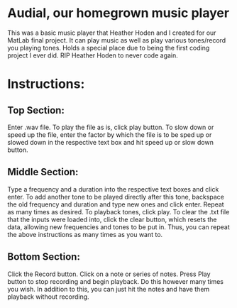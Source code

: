 # Audial, our homegrown music player
This was a basic music player that Heather Hoden and I created for our MatLab final project. It can play music as well as play various tones/record you playing tones. Holds a special place due to being the first coding project I ever did. RIP Heather Hoden to never code again. 

# Instructions:

## Top Section: 
Enter .wav file.  To play the file as is, click play button.  To slow down or speed up the file, enter the factor by which the file is to be sped up or slowed down in the respective text box and hit speed up or slow down button.

## Middle Section: 
Type a frequency and a duration into the respective text boxes and click enter.  To add another tone to be played directly after this tone, backspace the old frequency and duration and type new ones and click enter. Repeat as many times as desired.  To playback tones, click play.  To clear the .txt file that the inputs were loaded into, click the clear button, which resets the data, allowing new frequencies and tones to be put in. Thus, you can repeat the above instructions as many times as you want to.

## Bottom Section: 
Click the Record button.  Click on a note or series of notes.  Press Play button to stop recording and begin playback. Do this however many times you wish. In addition to this, you can just hit the notes and have them playback without recording. 

